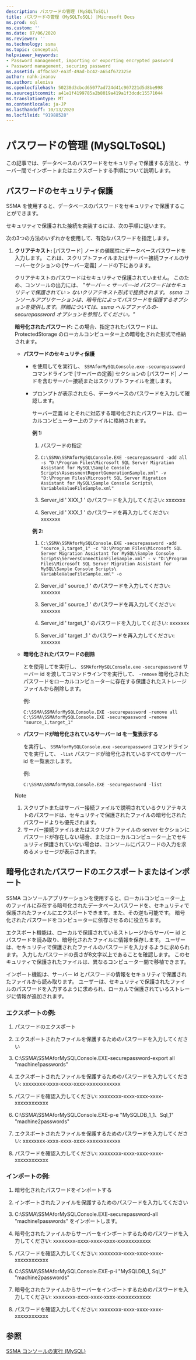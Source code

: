 ```yaml
---
description: パスワードの管理 (MySQLToSQL)
title: パスワードの管理 (MySQLToSQL) |Microsoft Docs
ms.prod: sql
ms.custom: ''
ms.date: 07/06/2020
ms.reviewer: ''
ms.technology: ssma
ms.topic: conceptual
helpviewer_keywords:
- Password management, importing or exporting encrypted password
- Password management, securing password
ms.assetid: 4ffbc587-ea3f-49ad-bc42-a654f672325e
author: nahk-ivanov
ms.author: alexiva
ms.openlocfilehash: 50238d3cbcd65077ad724d41c907221d5d8be998
ms.sourcegitcommit: a41e1f4199785a2b8019a419a1f3dcdc15571044
ms.translationtype: MT
ms.contentlocale: ja-JP
ms.lasthandoff: 10/13/2020
ms.locfileid: "91988528"
---
```

# <a name="managing-passwords-mysqltosql"></a>パスワードの管理 (MySQLToSQL)
この記事では、データベースのパスワードをセキュリティで保護する方法と、サーバー間でインポートまたはエクスポートする手順について説明します。
  
## <a name="securing-password"></a>パスワードのセキュリティ保護  
SSMA を使用すると、データベースのパスワードをセキュリティで保護することができます。  
  
セキュリティで保護された接続を実装するには、次の手順に従います。  
  
次の3つの方法のいずれかを使用して、有効なパスワードを指定します。  
  
1.  **クリアテキスト:** [パスワード] ノードの値属性にデータベースパスワードを入力します。 これは、スクリプトファイルまたはサーバー接続ファイルのサーバーセクションの [サーバー定義] ノードの下にあります。  
  
    クリアテキストのパスワードはセキュリティで保護されていません。 このため、コンソールの出力には、 *"サーバー &lt; サーバー-id パスワードはセキュリティで保護されてい &gt; ないクリアテキスト形式で提供されます。 ssma コンソールアプリケーションは、暗号化によってパスワードを保護するオプションを提供します。詳細については、ssma ヘルプファイルの-securepassword オプションを参照してください。"*  
  
    **暗号化されたパスワード:** この場合、指定されたパスワードは、ProtectedStorage のローカルコンピューター上の暗号化された形式で格納されます。  
  
    -   **パスワードのセキュリティ保護**  
  
        -   を使用してを実行し、 `SSMAforMySQLConsole.exe` `-securepassword` コマンドラインで [サーバーの定義] セクションの [パスワード] ノードを含むサーバー接続またはスクリプトファイルを渡します。  
  
        -   プロンプトが表示されたら、データベースのパスワードを入力して確認します。  
  
            サーバー定義 id とそれに対応する暗号化されたパスワードは、ローカルコンピューター上のファイルに格納されます。  
            
            **例 1:**
            
            1. パスワードの指定
            
            2. `C:\SSMA\SSMAforMySQLConsole.EXE -securepassword -add all -s "D:\Program Files\Microsoft SQL Server Migration Assistant for MySQL\Sample Console Scripts\AssessmentReportGenerationSample.xml" -v "D:\Program Files\Microsoft SQL Server Migration Assistant for MySQL\Sample Console Scripts\ VariableValueFileSample.xml"`
            
            3. Server_id ' XXX_1 ' のパスワードを入力してください: xxxxxxx
            
            4. Server_id ' XXX_1 ' のパスワードを再入力してください: xxxxxxx
            
            **例 2:**
            
            1. `C:\SSMA\SSMAforMySQLConsole.EXE -securepassword -add "source_1,target_1" -c "D:\Program Files\Microsoft SQL Server Migration Assistant for MySQL\Sample Console Scripts\ServersConnectionFileSample.xml" - v "D:\Program Files\Microsoft SQL Server Migration Assistant for MySQL\Sample Console Scripts\ VariableValueFileSample.xml" -o`
            
            2. Server_id ' source_1 ' のパスワードを入力してください: xxxxxxx
            
            3. Server_id ' source_1 ' のパスワードを再入力してください: xxxxxxx
            
            4. Server_id ' target_1 ' のパスワードを入力してください: xxxxxxx
            
            5. Server_id ' target _1 ' のパスワードを再入力してください: xxxxxxx
            
    -   **暗号化されたパスワードの削除**  
  
        とを使用してを実行し、 `SSMAforMySQLConsole.exe` `-securepassword` サーバー id を渡してコマンドラインでを実行して、 `-remove` 暗号化されたパスワードをローカルコンピューターに存在する保護されたストレージファイルから削除します。  
  
        例:  

        ```console
        C:\SSMA\SSMAforMySQLConsole.EXE -securepassword -remove all
        C:\SSMA\SSMAforMySQLConsole.EXE -securepassword -remove "source_1,target_1"  
        ```
  
    -   **パスワードが暗号化されているサーバー Id を一覧表示する**  
  
        を実行し、 `SSMAforMySQLConsole.exe` `-securepassword` コマンドラインでを実行して、 `-list` パスワードが暗号化されているすべてのサーバー id を一覧表示します。  
  
        例:  
        
        ```console
        C:\SSMA\SSMAforMySQLConsole.EXE -securepassword -list  
        ```
  
    > [!NOTE]  
    > 1.  スクリプトまたはサーバー接続ファイルで説明されているクリアテキストのパスワードは、セキュリティで保護されたファイルの暗号化されたパスワードよりも優先されます。  
    > 2.  サーバー接続ファイルまたはスクリプトファイルの server セクションにパスワードが存在しない場合、またはローカルコンピューター上でセキュリティ保護されていない場合は、コンソールにパスワードの入力を求めるメッセージが表示されます。  
  
## <a name="exporting-or-importing-encrypted-passwords"></a>暗号化されたパスワードのエクスポートまたはインポート  
SSMA コンソールアプリケーションを使用すると、ローカルコンピューター上のファイルに存在する暗号化されたデータベースパスワードを、セキュリティで保護されたファイルにエクスポートできます。また、その逆も可能です。 暗号化されたパスワードをコンピューターに依存させるのに役立ちます。

エクスポート機能は、ローカルで保護されているストレージからサーバー id とパスワードを読み取り、暗号化されたファイルに情報を保存します。 ユーザーは、セキュリティで保護されたファイルのパスワードを入力するように求められます。 入力したパスワードの長さが8文字以上であることを確認します。 このセキュリティで保護されたファイルは、異なるコンピューター間で移植できます。

インポート機能は、サーバー id とパスワードの情報をセキュリティで保護されたファイルから読み取ります。 ユーザーは、セキュリティで保護されたファイルのパスワードを入力するように求められ、ローカルで保護されているストレージに情報が追加されます。  
  
### <a name="export-example"></a>エクスポートの例:  

1. パスワードのエクスポート

2. エクスポートされたファイルを保護するためのパスワードを入力してください

3. C:\SSMA\SSMAforMySQLConsole.EXE-securepassword-export all "machine1passwords"

4. エクスポートされたファイルを保護するためのパスワードを入力してください: xxxxxxxx-xxxx-xxxx-xxxx-xxxxxxxxxxxx

5. パスワードを確認入力してください: xxxxxxxx-xxxx-xxxx-xxxx-xxxxxxxxxxxx

6. C:\SSMA\SSMAforMySQLConsole.EXE-p-e "MySQLDB_1_1、Sql_1" "machine2passwords"

7. エクスポートされたファイルを保護するためのパスワードを入力してください: xxxxxxxx-xxxx-xxxx-xxxx-xxxxxxxxxxxx

8. パスワードを確認入力してください: xxxxxxxx-xxxx-xxxx-xxxx-xxxxxxxxxxxx  
  
### <a name="import-example"></a>インポートの例:  

1. 暗号化されたパスワードをインポートする

2. インポートされたファイルを保護するためのパスワードを入力してください

3. C:\SSMA\SSMAforMySQLConsole.EXE-securepassword-all "machine1passwords" をインポートします。

4. 暗号化されたファイルからサーバーをインポートするためのパスワードを入力してください: xxxxxxxx-xxxx-xxxx-xxxx-xxxxxxxxxxxx

5. パスワードを確認入力してください: xxxxxxxx-xxxx-xxxx-xxxx-xxxxxxxxxxxx

6. C:\SSMA\SSMAforMySQLConsole.EXE-p-i "MySQLDB_1, Sql_1" "machine2passwords"

7. 暗号化されたファイルからサーバーをインポートするためのパスワードを入力してください: xxxxxxxx-xxxx-xxxx-xxxx-xxxxxxxxxxxx

8. パスワードを確認入力してください: xxxxxxxx-xxxx-xxxx-xxxx-xxxxxxxxxxxx  
  
## <a name="see-also"></a>参照  
[SSMA コンソールの実行 (MySQL)](./executing-the-ssma-console-mysqltosql.md)  
